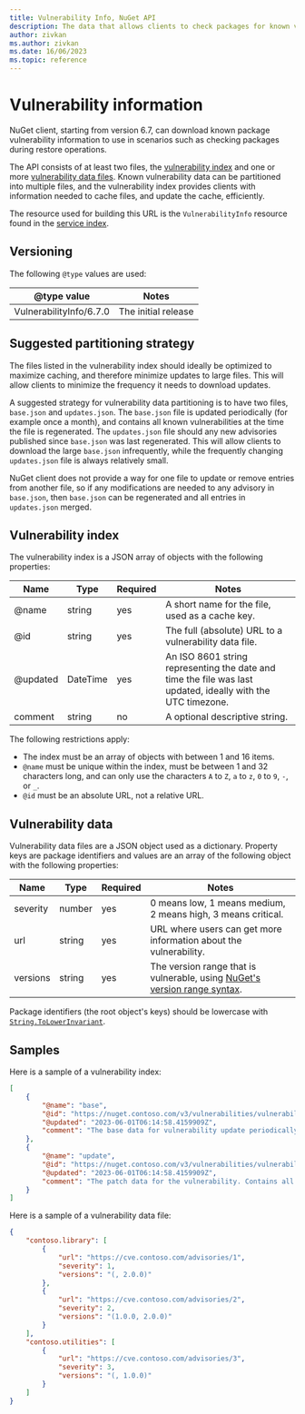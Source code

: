 ```yaml
---
title: Vulnerability Info, NuGet API
description: The data that allows clients to check packages for known vulnerabilities.
author: zivkan
ms.author: zivkan
ms.date: 16/06/2023
ms.topic: reference
---
```


# Vulnerability information

NuGet client, starting from version 6.7, can download known package vulnerability information to use in scenarios such as checking packages during restore operations.

The API consists of at least two files, the [vulnerability index](#vulnerability-index) and one or more [vulnerability data files](#vulnerability-data).
Known vulnerability data can be partitioned into multiple files, and the vulnerability index provides clients with information needed to cache files, and update the cache, efficiently.

The resource used for building this URL is the `VulnerabilityInfo` resource found in the [service index](service-index.md).

## Versioning

The following `@type` values are used:

@type value                       | Notes
--------------------------------- | -----
VulnerabilityInfo/6.7.0 | The initial release

## Suggested partitioning strategy

The files listed in the vulnerability index should ideally be optimized to maximize caching, and therefore minimize updates to large files.
This will allow clients to minimize the frequency it needs to download updates.

A suggested strategy for vulnerability data partitioning is to have two files, `base.json` and `updates.json`.
The `base.json` file is updated periodically (for example once a month), and contains all known vulnerabilities at the time the file is regenerated.
The `updates.json` file should any new advisories published since `base.json` was last regenerated.
This will allow clients to download the large `base.json` infrequently, while the frequently changing `updates.json` file is always relatively small.

NuGet client does not provide a way for one file to update or remove entries from another file, so if any modifications are needed to any advisory in `base.json`, then `base.json` can be regenerated and all entries in `updates.json` merged.

## Vulnerability index

The vulnerability index is a JSON array of objects with the following properties:

Name     | Type     | Required | Notes
-------- | ---------| -------- | -----
@name    | string   | yes      | A short name for the file, used as a cache key.
@id      | string   | yes      | The full (absolute) URL to a vulnerability data file.
@updated | DateTime | yes      | An ISO 8601 string representing the date and time the file was last updated, ideally with the UTC timezone.
comment  | string   | no       | A optional descriptive string.

The following restrictions apply:

* The index must be an array of objects with between 1 and 16 items.
* `@name` must be unique within the index, must be between 1 and 32 characters long, and can only use the characters `A` to `Z`, `a` to `z`, `0` to `9`, `-`, or `_`.
* `@id` must be an absolute URL, not a relative URL.

## Vulnerability data

Vulnerability data files are a JSON object used as a dictionary.
Property keys are package identifiers and values are an array of the following object with the following properties:

Name     | Type   | Required | Notes
-------- | -------| -------- | -----
severity | number | yes      | 0 means low, 1 means medium, 2 means high, 3 means critical.
url      | string | yes      | URL where users can get more information about the vulnerability.
versions | string | yes      | The version range that is vulnerable, using [NuGet's version range syntax](../concepts/package-versioning.md#version-ranges).

Package identifiers (the root object's keys) should be lowercase with [`String.ToLowerInvariant`](/dotnet/api/system.string.tolowerinvariant).

## Samples

Here is a sample of a vulnerability index:

```json
[
    {
        "@name": "base",
        "@id": "https://nuget.contoso.com/v3/vulnerabilities/vulnerability.base.json",
        "@updated": "2023-06-01T06:14:58.4159909Z",
        "comment": "The base data for vulnerability update periodically"
    },
    {
        "@name": "update",
        "@id": "https://nuget.contoso.com/v3/vulnerabilities/vulnerability.update.json",
        "@updated": "2023-06-01T06:14:58.4159909Z",
        "comment": "The patch data for the vulnerability. Contains all the vulnerabilities since base was last updated."
    }
]
```

Here is a sample of a vulnerability data file:

```json
{
    "contoso.library": [
        {
            "url": "https://cve.contoso.com/advisories/1",
            "severity": 1,
            "versions": "(, 2.0.0)"
        },
        {
            "url": "https://cve.contoso.com/advisories/2",
            "severity": 2,
            "versions": "(1.0.0, 2.0.0)"
        }
    ],
    "contoso.utilities": [
        {
            "url": "https://cve.contoso.com/advisories/3",
            "severity": 3,
            "versions": "(, 1.0.0)"
        }
    ]
}
```
